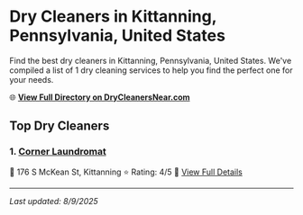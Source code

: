 # Dry Cleaners in Kittanning, Pennsylvania, United States

Find the best dry cleaners in Kittanning, Pennsylvania, United States. We've compiled a list of 1 dry cleaning services to help you find the perfect one for your needs.

🌐 **[View Full Directory on DryCleanersNear.com](https://drycleanersnear.com/city/US/Pennsylvania/Kittanning)**

## Top Dry Cleaners

### 1. [Corner Laundromat](https://drycleanersnear.com/dryCleaner/686735e9bb1702f4ee39b420/corner-laundromat)
📍 176 S McKean St, Kittanning
⭐ Rating: 4/5
🔗 [View Full Details](https://drycleanersnear.com/dryCleaner/686735e9bb1702f4ee39b420/corner-laundromat)


---

*Last updated: 8/9/2025*
